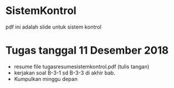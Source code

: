 # SistemKontrol
pdf ini adalah slide untuk sistem kontrol

# Tugas tanggal 11 Desember 2018
- resume file tugasresumesistemkontrol.pdf (tulis tangan)
- kerjakan soal B-3-1 sd B-3-3 di akhir bab.
- Kumpulkan minggu depan
